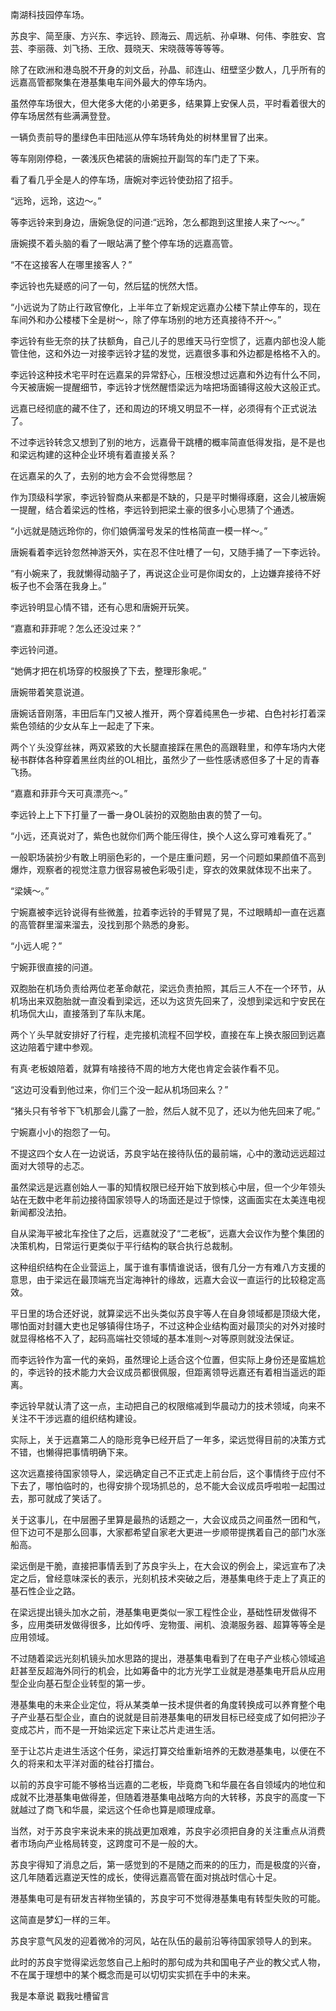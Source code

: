 南湖科技园停车场。

苏良宇、简至康、方兴东、李远铃、顾海云、周远航、孙卓琳、何伟、李胜安、宫芸、李丽薇、刘飞扬、王欣、聂晓天、宋晓薇等等等等。

除了在欧洲和港岛脱不开身的刘文岳，孙晶、祁连山、纽壁坚少数人，几乎所有的远嘉高管都聚集在港基集电车间外最大的停车场内。

虽然停车场很大，但大佬多大佬的小弟更多，结果算上安保人员，平时看着很大的停车场居然有些满满登登。

一辆负责前导的墨绿色丰田陆巡从停车场转角处的树林里冒了出来。

等车刚刚停稳，一袭浅灰色裙装的唐婉拉开副驾的车门走了下来。

看了看几乎全是人的停车场，唐婉对李远铃使劲招了招手。

“远玲，远玲，这边～。”

等李远铃来到身边，唐婉急促的问道:“远玲，怎么都跑到这里接人来了～～。”

唐婉摸不着头脑的看了一眼站满了整个停车场的远嘉高管。

“不在这接客人在哪里接客人？”

李远铃也先疑惑的问了一句，然后猛的恍然大悟。

“小远说为了防止行政官僚化，上半年立了新规定远嘉办公楼下禁止停车的，现在车间外和办公楼楼下全是树～，除了停车场别的地方还真接待不开～。”

李远铃有些无奈的扶了扶额角，自己儿子的思维天马行空惯了，远嘉内部也没人能管住他，这和外边一对接李远铃才猛的发觉，远嘉很多事和外边都是格格不入的。

李远铃这种技术宅平时在远嘉呆的异常舒心，压根没想过远嘉和外边有什么不同，今天被唐婉一提醒细节，李远铃才恍然醒悟梁远为啥把场面铺得这般大这般正式。

远嘉已经彻底的藏不住了，还和周边的环境又明显不一样，必须得有个正式说法了。

不过李远铃转念又想到了别的地方，远嘉骨干跳槽的概率简直低得发指，是不是也和梁远构建的这种企业环境有着直接关系？

在远嘉呆的久了，去别的地方会不会觉得憋屈？

作为顶级科学家，李远铃智商从来都是不缺的，只是平时懒得琢磨，这会儿被唐婉一提醒，结合着梁远的性格，李远铃到把梁土豪的很多小心思猜了个通透。

“小远就是随远玲你的，你们娘俩溜号发呆的性格简直一模一样～。”

唐婉看着李远铃忽然神游天外，实在忍不住吐槽了一句，又随手捅了一下李远铃。

“有小婉来了，我就懒得动脑子了，再说这企业可是你闺女的，上边嫌弃接待不好板子也不会落在我身上。”

李远铃明显心情不错，还有心思和唐婉开玩笑。

“嘉嘉和菲菲呢？怎么还没过来？”

李远铃问道。

“她俩才把在机场穿的校服换了下去，整理形象呢。”

唐婉带着笑意说道。

唐婉话音刚落，丰田后车门又被人推开，两个穿着纯黑色一步裙、白色衬衫打着深紫色领结的少女从车上一起走了下来。

两个丫头没穿丝袜，两双紧致的大长腿直接踩在黑色的高跟鞋里，和停车场内大佬秘书群体各种穿着黑丝肉丝的OL相比，虽然少了一些性感诱惑但多了十足的青春飞扬。

“嘉嘉和菲菲今天可真漂亮～。”

李远铃上上下下打量了一番一身OL装扮的双胞胎由衷的赞了一句。

“小远，还真说对了，紫色也就你们两个能压得住，换个人这么穿可难看死了。”

一般职场装扮少有敢上明丽色彩的，一个是庄重问题，另一个问题如果颜值不高到爆炸，观察者的视觉注意力很容易被色彩吸引走，穿衣的效果就体现不出来了。

“梁姨～。”

宁婉嘉被李远铃说得有些微羞，拉着李远铃的手臂晃了晃，不过眼睛却一直在远嘉的高管群里溜来溜去，没找到那个熟悉的身影。

“小远人呢？”

宁婉菲很直接的问道。

双胞胎在机场负责给两位老革命献花，梁远负责拍照，其后三人不在一个环节，从机场出来双胞胎就一直没看到梁远，还以为这货先回来了，没想到梁远和宁安民在机场侃大山，直接落到了车队末尾。

两个丫头早就安排好了行程，走完接机流程不回学校，直接在车上换衣服回到远嘉这边陪着宁建中参观。

有真·老板娘陪着，就算有啥接待不周的地方大佬也肯定会装作看不见。

“这边可没看到他过来，你们三个没一起从机场回来么？”

“猪头只有爷爷下飞机那会儿露了一脸，然后人就不见了，还以为他先回来了呢。”

宁婉嘉小小的抱怨了一句。

不提这四个女人在一边说话，苏良宇站在接待队伍的最前端，心中的激动远远超过面对大领导的忐忑。

虽然梁远是远嘉创始人一事的知情权限已经开始下放到核心中层，但一个少年领头站在无数中老年前边接待国家领导人的场面还是过于惊悚，这画面实在太美连电视新闻都没法拍。

自从梁海平被北车拴住了之后，远嘉就没了“二老板”，远嘉大会议作为整个集团的决策机构，日常运行更类似于平行结构的联合执行总裁制。

这种组织结构在企业营运上，属于谁有事情谁说话，很有几分一方有难八方支援的意思，由于梁远在最顶端充当定海神针的缘故，远嘉大会议一直运行的比较稳定高效。

平日里的场合还好说，就算梁远不出头类似苏良宇等人在自身领域都是顶级大佬，哪怕面对封疆大吏也足够镇得住场子，不过这种企业结构面对最顶尖的对外对接时就显得格格不入了，起码高端社交领域的基本准则～对等原则就没法保证。

而李远铃作为富一代的亲妈，虽然理论上适合这个位置，但实际上身份还是蛮尴尬的，李远铃的技术能力大会议成员都很佩服，但距离领导远嘉还有着相当遥远的距离。

李远铃早就认清了这一点，主动把自己的权限缩减到华晨动力的技术领域，向来不关注不干涉远嘉的组织结构建设。

实际上，关于远嘉第二人的隐形竞争已经开启了一年多，梁远觉得目前的决策方式不错，也懒得把事情明确下来。

这次远嘉接待国家领导人，梁远确定自己不正式走上前台后，这个事情终于应付不下去了，哪怕临时的，也得安排个现场抓总的，总不能大会议成员呼啦啦一起围过去，那可就成了笑话了。

关于这事儿，在中层圈子里算是最热的话题之一，大会议成员之间虽然一团和气，但下边可不是那么回事，大家都希望自家老大更进一步顺带提携着自己的部门水涨船高。

梁远倒是干脆，直接把事情丢到了苏良宇头上，在大会议的例会上，梁远宣布了决定之后，曾经意味深长的表示，光刻机技术突破之后，港基集电终于走上了真正的基石性企业之路。

在梁远提出镜头加水之前，港基集电更类似一家工程性企业，基础性研发做得不多，应用类研发做得很多，比如传呼、宠物蛋、闸机、浪潮服务器、超算等等全是应用领域。

不过随着梁远光刻机镜头加水思路的提出，港基集电看到了在电子产业核心领域追赶甚至反超海外同行的机会，比如筹备中的北方光学工业就是港基集电开启从应用型企业向基石型企业转型的第一步。

港基集电的未来企业定位，将从某类单一技术提供者的角度转换成可以养育整个电子产业基石型企业，直白的说就是目前港基集电的研发目标已经变成了如何把沙子变成芯片，而不是一开始梁远定下来让芯片走进生活。

至于让芯片走进生活这个任务，梁远打算交给重新培养的无数港基集电，以便在不久的将来和太平洋对面的硅谷打擂台。

以前的苏良宇可能不够格当远嘉的二老板，毕竟商飞和华晨在各自领域内的地位和成就不比港基集电做得差，但随着港基集电战略方向的大转移，苏良宇的高度一下就越过了商飞和华晨，梁远这个任命也算是顺理成章。

当然，对于苏良宇来说未来的挑战更加艰难，苏良宇必须把自身的关注重点从消费者市场向产业格局转变，这跨度可不是一般的大。

苏良宇得知了消息之后，第一感觉到的不是随之而来的的压力，而是极度的兴奋，这几年随着远嘉逆天性的成长，使得远嘉高管在面对挑战时信心十足。

港基集电可是有研发吉祥物坐镇的，苏良宇可不觉得港基集电有转型失败的可能。

这简直是梦幻一样的三年。

苏良宇意气风发的迎着微冷的河风，站在队伍的最前沿等待国家领导人的到来。

此时的苏良宇觉得梁远忽悠自己上船时的那句成为共和国电子产业的教父式人物，不在属于理想中的某个概念而是可以切切实实抓在手中的未来。

我是本章说 戳我吐槽留言